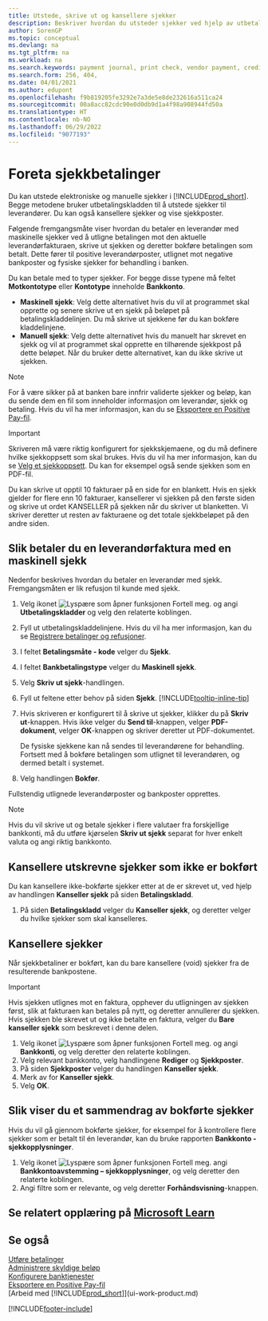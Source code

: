 ```yaml
---
title: Utstede, skrive ut og kansellere sjekker
description: Beskriver hvordan du utsteder sjekker ved hjelp av utbetalingskladden, skriver ut sjekker og kansellerer eller viser sjekkposter i Business Central.
author: SorenGP
ms.topic: conceptual
ms.devlang: na
ms.tgt_pltfrm: na
ms.workload: na
ms.search.keywords: payment journal, print check, vendor payment, creditor, debt, balance due, AP
ms.search.form: 256, 404,
ms.date: 04/01/2021
ms.author: edupont
ms.openlocfilehash: f9b819205fe3292e7a3de5e8de232616a511ca24
ms.sourcegitcommit: 00a8acc82cdc90e0d0db9d1a4f98a908944fd50a
ms.translationtype: HT
ms.contentlocale: nb-NO
ms.lasthandoff: 06/29/2022
ms.locfileid: "9077193"
---
```

# <a name="make-check-payments"></a>Foreta sjekkbetalinger

Du kan utstede elektroniske og manuelle sjekker i [!INCLUDE[prod_short](includes/prod_short.md)]. Begge metodene bruker utbetalingskladden til å utstede sjekker til leverandører. Du kan også kansellere sjekker og vise sjekkposter.

Følgende fremgangsmåte viser hvordan du betaler en leverandør med maskinelle sjekker ved å utligne betalingen mot den aktuelle leverandørfakturaen, skrive ut sjekken og deretter bokføre betalingen som betalt. Dette fører til positive leverandørposter, utlignet mot negative bankposter og fysiske sjekker for behandling i banken.

Du kan betale med to typer sjekker. For begge disse typene må feltet **Motkontotype** eller **Kontotype** inneholde **Bankkonto**.

- **Maskinell sjekk**: Velg dette alternativet hvis du vil at programmet skal opprette og senere skrive ut en sjekk på beløpet på betalingskladdelinjen. Du må skrive ut sjekkene før du kan bokføre kladdelinjene.
- **Manuell sjekk**: Velg dette alternativet hvis du manuelt har skrevet en sjekk og vil at programmet skal opprette en tilhørende sjekkpost på dette beløpet. Når du bruker dette alternativet, kan du ikke skrive ut sjekken.

> [!NOTE]  
> For å være sikker på at banken bare innfrir validerte sjekker og beløp, kan du sende dem en fil som inneholder informasjon om leverandør, sjekk og betaling. Hvis du vil ha mer informasjon, kan du se [Eksportere en Positive Pay-fil](finance-how-positive-pay.md).

> [!IMPORTANT]
> Skriveren må være riktig konfigurert for sjekkskjemaene, og du må definere hvilke sjekkoppsett som skal brukes. Hvis du vil ha mer informasjon, kan du se [Velg et sjekkoppsett](finance-how-define-check-layouts.md). Du kan for eksempel også sende sjekken som en PDF-fil.  

Du kan skrive ut opptil 10 fakturaer på en side for en blankett. Hvis en sjekk gjelder for flere enn 10 fakturaer, kansellerer vi sjekken på den første siden og skrive ut ordet KANSELLER på sjekken når du skriver ut blanketten. Vi skriver deretter ut resten av fakturaene og det totale sjekkbeløpet på den andre siden.

## <a name="to-pay-a-vendor-invoice-with-a-computer-check"></a>Slik betaler du en leverandørfaktura med en maskinell sjekk

Nedenfor beskrives hvordan du betaler en leverandør med sjekk. Fremgangsmåten er lik refusjon til kunde med sjekk.

1. Velg ikonet ![Lyspære som åpner funksjonen Fortell meg.](media/ui-search/search_small.png "Fortell hva du vil gjøre") og angi **Utbetalingskladder** og velg den relaterte koblingen.
2. Fyll ut utbetalingskladdelinjene. Hvis du vil ha mer informasjon, kan du se [Registrere betalinger og refusjoner](payables-how-post-payments-refunds.md).
3. I feltet **Betalingsmåte - kode** velger du **Sjekk**.
4. I feltet **Bankbetalingstype** velger du **Maskinell sjekk**.
5. Velg **Skriv ut sjekk**-handlingen.
6. Fyll ut feltene etter behov på siden **Sjekk**. [!INCLUDE[tooltip-inline-tip](includes/tooltip-inline-tip_md.md)]
7. Hvis skriveren er konfigurert til å skrive ut sjekker, klikker du på **Skriv ut**-knappen. Hvis ikke velger du **Send til**-knappen, velger **PDF-dokument**, velger **OK**-knappen og skriver deretter ut PDF-dokumentet.

    De fysiske sjekkene kan nå sendes til leverandørene for behandling. Fortsett med å bokføre betalingen som utlignet til leverandøren, og dermed betalt i systemet.
8. Velg handlingen **Bokfør**.

Fullstendig utlignede leverandørposter og bankposter opprettes.

> [!NOTE]  
> Hvis du vil skrive ut og betale sjekker i flere valutaer fra forskjellige bankkonti, må du utføre kjørselen **Skriv ut sjekk** separat for hver enkelt valuta og angi riktig bankkonto.

## <a name="to-cancel-printed-checks-that-are-not-posted"></a>Kansellere utskrevne sjekker som ikke er bokført

Du kan kansellere ikke-bokførte sjekker etter at de er skrevet ut, ved hjelp av handlingen **Kanseller sjekk** på siden **Betalingskladd**.

1. På siden **Betalingskladd** velger du **Kanseller sjekk**, og deretter velger du hvilke sjekker som skal kanselleres.

## <a name="to-void-checks"></a>Kansellere sjekker

Når sjekkbetaliner er bokført, kan du bare kansellere (void) sjekker fra de resulterende bankpostene.

> [!IMPORTANT]
> Hvis sjekken utlignes mot en faktura, opphever du utligningen av sjekken først, slik at fakturaen kan betales på nytt, og deretter annullerer du sjekken. Hvis sjekken ble skrevet ut og ikke betalte en faktura, velger du **Bare kanseller sjekk** som beskrevet i denne delen.

1. Velg ikonet ![Lyspære som åpner funksjonen Fortell meg.](media/ui-search/search_small.png "Fortell hva du vil gjøre") og angi **Bankkonti**, og velg deretter den relaterte koblingen.
2. Velg relevant bankkonto, velg handlingene **Rediger** og **Sjekkposter**.
3. På siden **Sjekkposter** velger du handlingen **Kanseller sjekk**.
4. Merk av for **Kanseller sjekk**.
5. Velg **OK**.

## <a name="to-view-a-summary-of-posted-checks"></a>Slik viser du et sammendrag av bokførte sjekker

Hvis du vil gå gjennom bokførte sjekker, for eksempel for å kontrollere flere sjekker som er betalt til én leverandør, kan du bruke rapporten **Bankkonto - sjekkopplysninger**.
1. Velg ikonet ![Lyspære som åpner funksjonen Fortell meg.](media/ui-search/search_small.png "Fortell hva du vil gjøre") angi **Bankkontoavstemming – sjekkopplysninger**, og velg deretter den relaterte koblingen.
2. Angi filtre som er relevante, og velg deretter **Forhåndsvisning**-knappen.

## <a name="see-related-training-at-microsoft-learn"></a>Se relatert opplæring på [Microsoft Learn](/learn/modules/use-checks-dynamics-365-business-central/)

## <a name="see-also"></a>Se også

[Utføre betalinger](payables-make-payments.md)  
[Administrere skyldige beløp](payables-manage-payables.md)  
[Konfigurere banktjenester](bank-setup-banking.md)  
[Eksportere en Positive Pay-fil](finance-how-positive-pay.md)  
[Arbeid med [!INCLUDE[prod_short](includes/prod_short.md)]](ui-work-product.md)  


[!INCLUDE[footer-include](includes/footer-banner.md)]